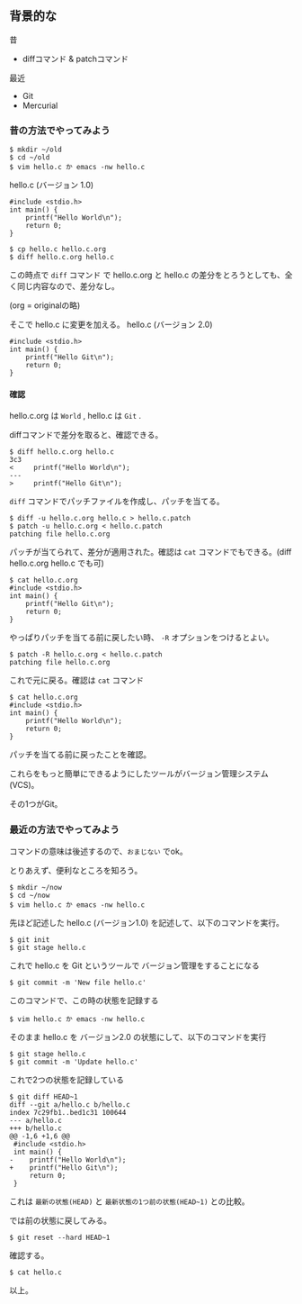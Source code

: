 ## 背景的な
昔
 * diffコマンド & patchコマンド

最近
 * Git
 * Mercurial

### 昔の方法でやってみよう
    $ mkdir ~/old
    $ cd ~/old
    $ vim hello.c か emacs -nw hello.c

hello.c (バージョン 1.0)
```
#include <stdio.h>
int main() {
    printf("Hello World\n");
    return 0;
}
```

    $ cp hello.c hello.c.org
    $ diff hello.c.org hello.c

この時点で `diff` コマンド で hello.c.org と hello.c の差分をとろうとしても、全く同じ内容なので、差分なし。

(org = originalの略)

そこで hello.c に変更を加える。
hello.c (バージョン 2.0)
```
#include <stdio.h>
int main() {
    printf("Hello Git\n");
    return 0;
}
```

#### 確認
hello.c.org は `World` , hello.c は `Git` .

diffコマンドで差分を取ると、確認できる。

    $ diff hello.c.org hello.c
    3c3
    <     printf("Hello World\n");
    ---
    >     printf("Hello Git\n");

`diff` コマンドでパッチファイルを作成し、パッチを当てる。

    $ diff -u hello.c.org hello.c > hello.c.patch
    $ patch -u hello.c.org < hello.c.patch
    patching file hello.c.org

パッチが当てられて、差分が適用された。確認は `cat` コマンドでもできる。(diff hello.c.org hello.c でも可)

    $ cat hello.c.org
    #include <stdio.h>
    int main() {
        printf("Hello Git\n");
        return 0;
    }

やっぱりパッチを当てる前に戻したい時、 `-R` オプションをつけるとよい。

    $ patch -R hello.c.org < hello.c.patch
    patching file hello.c.org

これで元に戻る。確認は `cat` コマンド

    $ cat hello.c.org
    #include <stdio.h>
    int main() {
        printf("Hello World\n");
        return 0;
    }

パッチを当てる前に戻ったことを確認。

これらをもっと簡単にできるようにしたツールがバージョン管理システム(VCS)。

その1つがGit。

### 最近の方法でやってみよう
コマンドの意味は後述するので、`おまじない` でok。

とりあえず、便利なところを知ろう。

    $ mkdir ~/now
    $ cd ~/now
    $ vim hello.c か emacs -nw hello.c

先ほど記述した hello.c (バージョン1.0) を記述して、以下のコマンドを実行。

    $ git init
    $ git stage hello.c

これで hello.c を Git というツールで バージョン管理をすることになる

    $ git commit -m 'New file hello.c'

このコマンドで、この時の状態を記録する

    $ vim hello.c か emacs -nw hello.c

そのまま hello.c を バージョン2.0 の状態にして、以下のコマンドを実行

    $ git stage hello.c
    $ git commit -m 'Update hello.c'

これで2つの状態を記録している

    $ git diff HEAD~1
    diff --git a/hello.c b/hello.c
    index 7c29fb1..bed1c31 100644
    --- a/hello.c
    +++ b/hello.c
    @@ -1,6 +1,6 @@
     #include <stdio.h>
     int main() {
    -    printf("Hello World\n");
    +    printf("Hello Git\n");
         return 0;
     }

これは `最新の状態(HEAD)` と `最新状態の1つ前の状態(HEAD~1)` との比較。

では前の状態に戻してみる。

    $ git reset --hard HEAD~1

確認する。

    $ cat hello.c

以上。
